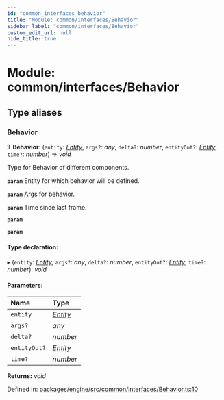 ```yaml
---
id: "common_interfaces_behavior"
title: "Module: common/interfaces/Behavior"
sidebar_label: "common/interfaces/Behavior"
custom_edit_url: null
hide_title: true
---
```


# Module: common/interfaces/Behavior

## Type aliases

### Behavior

Ƭ **Behavior**: (`entity`: [*Entity*](../classes/ecs_classes_entity.entity.md), `args?`: *any*, `delta?`: *number*, `entityOut?`: [*Entity*](../classes/ecs_classes_entity.entity.md), `time?`: *number*) => *void*

Type for Behavior of different components.

**`param`** Entity for which behavior will be defined.

**`param`** Args for behavior.

**`param`** Time since last frame.

**`param`** 

**`param`** 

#### Type declaration:

▸ (`entity`: [*Entity*](../classes/ecs_classes_entity.entity.md), `args?`: *any*, `delta?`: *number*, `entityOut?`: [*Entity*](../classes/ecs_classes_entity.entity.md), `time?`: *number*): *void*

#### Parameters:

Name | Type |
:------ | :------ |
`entity` | [*Entity*](../classes/ecs_classes_entity.entity.md) |
`args?` | *any* |
`delta?` | *number* |
`entityOut?` | [*Entity*](../classes/ecs_classes_entity.entity.md) |
`time?` | *number* |

**Returns:** *void*

Defined in: [packages/engine/src/common/interfaces/Behavior.ts:10](https://github.com/xr3ngine/xr3ngine/blob/716a06460/packages/engine/src/common/interfaces/Behavior.ts#L10)
